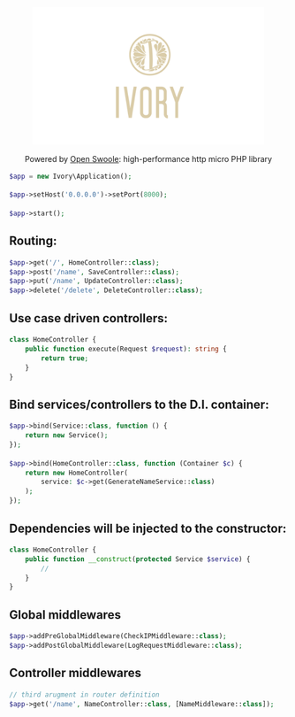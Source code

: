 <p align="center">
<img height="auto" style="width: 420px; object-fit: contain;" src="https://github.com/dannyYassine/ivory/blob/main/logo-large.png?raw=true" alt="logo.png">
</p>
<p align="center">
Powered by <a href="https://openswoole.com/" target="_blank">Open Swoole</a>: high-performance http micro PHP library
</p>

```php
$app = new Ivory\Application();

$app->setHost('0.0.0.0')->setPort(8000);

$app->start();
```

## Routing:
```php
$app->get('/', HomeController::class);
$app->post('/name', SaveController::class);
$app->put('/name', UpdateController::class);
$app->delete('/delete', DeleteController::class);
```

## Use case driven controllers:
```php
class HomeController {
    public function execute(Request $request): string {
        return true;
    }
}
```

## Bind services/controllers to the D.I. container:
```php
$app->bind(Service::class, function () {
    return new Service();
});

$app->bind(HomeController::class, function (Container $c) {
    return new HomeController(
        service: $c->get(GenerateNameService::class)
    );
});
```

## Dependencies will be injected to the constructor:
```php
class HomeController {
    public function __construct(protected Service $service) {
        //
    }
}
```

## Global middlewares
```php
$app->addPreGlobalMiddleware(CheckIPMiddleware::class);
$app->addPostGlobalMiddleware(LogRequestMiddleware::class);
```

## Controller middlewares
```php
// third arugment in router definition
$app->get('/name', NameController::class, [NameMiddleware::class]);
```
